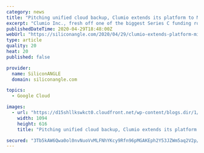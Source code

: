 ```yaml
---
category: news
title: "Pitching unified cloud backup, Clumio extends its platform to Microsoft 365"
excerpt: "Clumio Inc., fresh off one of the biggest Series C funding rounds for an early-stage enterprise software startup, today added Microsoft 365 support to its backup platform. Santa Clara, California-based Clumio exited stealth last August with a cloud-based backup platform that allows companies to create contingency copies of their data."
publishedDateTime: 2020-04-29T18:48:00Z
webUrl: "https://siliconangle.com/2020/04/29/clumio-extends-platform-microsoft/"
type: article
quality: 20
heat: 20
published: false

provider:
  name: SiliconANGLE
  domain: siliconangle.com

topics:
  - Google Cloud

images:
  - url: "https://d15shllkswkct0.cloudfront.net/wp-content/blogs.dir/1/files/2020/04/Poojan-Kumar-Clumio.png"
    width: 1094
    height: 616
    title: "Pitching unified cloud backup, Clumio extends its platform to Microsoft 365"

secured: "3Tb5kAW6Qwa0ol0nvNuoVvMLFNhYKcy9Rfn96pMGAKEph2Y53JZWm5aq2V2p/QIKJVgz2GKCYlps/UhLd9YfRca/1nL78YuRESxc2qnNz4okLw10XxKmDsNywNB4WtkJa2tyIfxvawlLQOwLCiIdmNurg7IS3ton0Gy1gW9DeKA9OH2kvdmJD0Utl9LjwT5iYCASYNiBUKyXnHmRONK1NfR33ByPQal9uTIXNc4ie9q/HW+OTO8bOc09X3frgZ4oXSy2LPfFkZk+wtCJDkhZKj3xeSHbHdEdzfi0BUcq2ccqa3cA5K71si1eDL7UAHj+;nRiG2dIlB4LcXZoVKZzAZA=="
---
```


